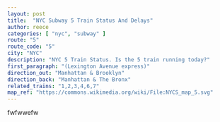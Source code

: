 ```yaml
---
layout: post
title:  "NYC Subway 5 Train Status And Delays"
author: reece
categories: [ "nyc", "subway" ]
route: "5"
route_code: "5"
city: "NYC"
description: "NYC 5 Train Status. Is the 5 train running today?"
first_paragraph: "(Lexington Avenue express)"
direction_out: "Manhattan & Brooklyn"
direction_back: "Manhattan & The Bronx"
related_trains: "1,2,3,4,6,7"
map_ref: "https://commons.wikimedia.org/wiki/File:NYCS_map_5.svg"
---
```


fwfwwefw
